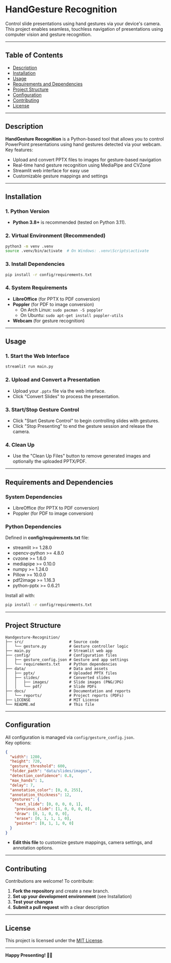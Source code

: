 # HandGesture Recognition

Control slide presentations using hand gestures via your device's camera.  
This project enables seamless, touchless navigation of presentations using computer vision and gesture recognition.

---

## Table of Contents

- [Description](#description)
- [Installation](#installation)
- [Usage](#usage)
- [Requirements and Dependencies](#requirements-and-dependencies)
- [Project Structure](#project-structure)
- [Configuration](#configuration)
- [Contributing](#contributing)
- [License](#license)

---

## Description

**HandGesture Recognition** is a Python-based tool that allows you to control PowerPoint presentations using hand gestures detected via your webcam.  
Key features:
- Upload and convert PPTX files to images for gesture-based navigation
- Real-time hand gesture recognition using MediaPipe and CVZone
- Streamlit web interface for easy use
- Customizable gesture mappings and settings

---

## Installation

### 1. Python Version

- **Python 3.8+** is recommended (tested on Python 3.11).

### 2. Virtual Environment (Recommended)

```bash
python3 -m venv .venv
source .venv/bin/activate  # On Windows: .venv\Scripts\activate
```

### 3. Install Dependencies

```bash
pip install -r config/requirements.txt
```

### 4. System Requirements

- **LibreOffice** (for PPTX to PDF conversion)
- **Poppler** (for PDF to image conversion)
  - On Arch Linux: `sudo pacman -S poppler`
  - On Ubuntu: `sudo apt-get install poppler-utils`
- **Webcam** (for gesture recognition)

---

## Usage

### 1. Start the Web Interface

```bash
streamlit run main.py
```

### 2. Upload and Convert a Presentation

- Upload your `.pptx` file via the web interface.
- Click "Convert Slides" to process the presentation.

### 3. Start/Stop Gesture Control

- Click "Start Gesture Control" to begin controlling slides with gestures.
- Click "Stop Presenting" to end the gesture session and release the camera.

### 4. Clean Up

- Use the "Clean Up Files" button to remove generated images and optionally the uploaded PPTX/PDF.

---

## Requirements and Dependencies

### System Dependencies

- LibreOffice (for PPTX to PDF conversion)
- Poppler (for PDF to image conversion)

### Python Dependencies

Defined in **config/requirements.txt** file:
- streamlit >= 1.28.0
- opencv-python >= 4.8.0
- cvzone >= 1.6.0
- mediapipe >= 0.10.0
- numpy >= 1.24.0
- Pillow >= 10.0.0
- pdf2image >= 1.16.3
- python-pptx >= 0.6.21

Install all with:

```bash
pip install -r config/requirements.txt
```

---

## Project Structure

```
Handgesture-Recognition/
├── src/                    # Source code
│   └── gesture.py          # Gesture controller logic
├── main.py                 # Streamlit web app
├── config/                 # Configuration files
│   ├── gesture_config.json # Gesture and app settings
│   └── requirements.txt    # Python dependencies
├── data/                   # Data and assets
│   ├── pptx/               # Uploaded PPTX files
│   ├── slides/             # Converted slides
│   │   ├── images/         # Slide images (PNG/JPG)
│   │   └── pdf/            # Slide PDFs
├── docs/                   # Documentation and reports
│   └── reports/            # Project reports (PDFs)
├── LICENSE                 # MIT License
└── README.md               # This file
```

---

## Configuration

All configuration is managed via `config/gesture_config.json`.  
Key options:

```json
{
  "width": 1280,
  "height": 720,
  "gesture_threshold": 600,
  "folder_path": "data/slides/images",
  "detection_confidence": 0.8,
  "max_hands": 1,
  "delay": 7,
  "annotation_color": [0, 0, 255],
  "annotation_thickness": 12,
  "gestures": {
    "next_slide": [0, 0, 0, 0, 1],
    "previous_slide": [1, 0, 0, 0, 0],
    "draw": [0, 1, 0, 0, 0],
    "erase": [0, 1, 1, 1, 0],
    "pointer": [0, 1, 1, 0, 0]
  }
}
```

- **Edit this file** to customize gesture mappings, camera settings, and annotation options.

---

## Contributing

Contributions are welcome! To contribute:

1. **Fork the repository** and create a new branch.
2. **Set up your development environment** (see Installation)
3. **Test your changes**
4. **Submit a pull request** with a clear description

---

## License

This project is licensed under the [MIT License](LICENSE).

---

**Happy Presenting! 🎤✨**
